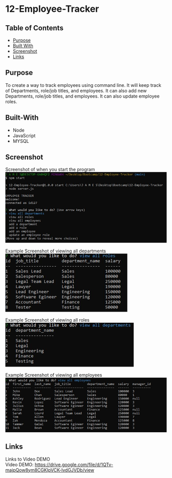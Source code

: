 # 12-Employee-Tracker

## Table of Contents
  * [Purpose](#purpose)
  * [Built With](#built-with)
  * [Screenshot](#screenshot)
  * [Links](#links)    

## Purpose
To create a way to track employees using command line. It will keep track of Departments, role/job titles, and employees. It can also add new Departments, role/job titles, and employees. It can also update employee roles.

## Built-With
- Node
- JavaScript 
- MYSQL

## Screenshot
Screenshot of when you start the program  
![screenshot of main menu](images/screenshot1.jpg) 
    
Example Screenshot of viewing all departments     
![screenshot of all departments](images/screenshot4.jpg) 
   
Example Screenshot of viewing all roles    
![screenshot of all roles](images/screenshot3.jpg)  
  
Example Screenshot of viewing all employees  
![screenshot of all employee](images/screenshot2.jpg)


  

## Links
Links to Video DEMO    
Video DEMO: https://drive.google.com/file/d/1QTv-majpQow8ym8CGKIpVCK-lvdGJVDb/view   
 

